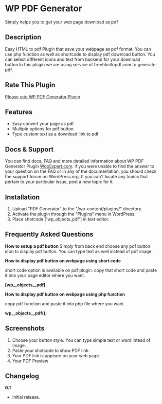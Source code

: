 # WP PDF Generator
Simply helps you to get your web page download as pdf

## Description
Easy HTML to pdf Plugin that save your webpage as pdf format. You can use php function as well as shortcode to display pdf download button. You can select different icons and text from backend for your download button.In this plugin we are using service of freehtmltopdf.com to generate pdf.

## Rate This Plugin
[Please rate WP PDF Generator Plugin](https://wordpress.org/support/view/plugin-reviews/wp-pdf-generator)

## Features
- Easy convert your page as pdf
- Multiple options for pdf button
- Type custom text as a download link to pdf

## Docs & Support
You can find docs, FAQ and more detailed information about WP PDF Generator Plugin [WooExpert.com](http://wooexpert.com/products/wp-pdf-generator-plugin/).
If you were unable to find the answer to your question on the FAQ or in any of the documentation, you should check the support forum on WordPress.org. If you can't locate any topics that pertain to your particular issue, post a new topic for it.

## Installation

1. Upload "PDF Generator" to the "/wp-content/plugins/" directory.
2. Activate the plugin through the "Plugins" menu in WordPress.
3. Place shotcode ['wp_objects_pdf'] in text editor.

## Frequently Asked Questions

**How to setup a pdf button**
Simply from back end choose any pdf button icon to display pdf button. You can type text as well instead of pdf image.

**How to display pdf button on webpage using short code**

short code option is available on pdf plugin. copy that short code and paste it into your page editor where you want.

**[wp__objects__pdf]**

**How to display pdf button on webpage using php function**

copy pdf function and paste it into php file where you want.

**wp__objects__pdf();**

## Screenshots
1. Choose your button style. You can type simple text or word intead of Image.
2. Paste your shotcode to show PDF link.
3. Your PDF link is appeare on your web page.
4. Your PDF Preview


## Changelog
**0.1**

- Initial release.